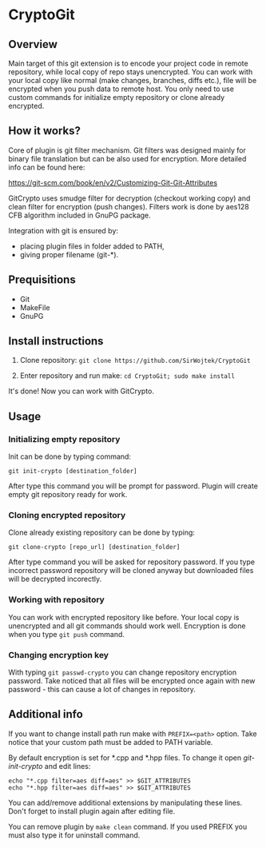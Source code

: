 # CryptoGit

## Overview
Main target of this git extension is to encode your project code in remote repository,
while local copy of repo stays unencrypted.
You can work with your local copy like normal (make changes, branches, diffs etc.),
file will be encrypted when you push data to remote host.
You only need to use custom commands for initialize empty repository or clone already encrypted.

## How it works?
Core of plugin is git filter mechanism. Git filters was designed mainly for binary file translation
but can be also used for encryption. More detailed info can be found here:

https://git-scm.com/book/en/v2/Customizing-Git-Git-Attributes

GitCrypto uses smudge filter for decryption (checkout working copy)
and clean filter for encryption (push changes).
Filters work is done by aes128 CFB algorithm included in GnuPG package.

Integration with git is ensured by:
- placing plugin files in folder added to PATH,
- giving proper filename (git-*).


## Prequisitions
- Git
- MakeFile
- GnuPG

## Install instructions
1. Clone repository:
`git clone https://github.com/SirWojtek/CryptoGit`

2. Enter repository and run make:
`cd CryptoGit; sudo make install`

It's done! Now you can work with GitCrypto.

## Usage
### Initializing empty repository
Init can be done by typing command:
```
git init-crypto [destination_folder]
```
After type this command you will be prompt for password.
Plugin will create empty git repository ready for work.

### Cloning encrypted repository
Clone already existing repository can be done by typing:
```
git clone-crypto [repo_url] [destination_folder]
```
After type command you will be asked for repository password.
If you type incorrect password repository will be cloned anyway
but downloaded files will be decrypted incorectly.

### Working with repository
You can work with encrypted repository like before.
Your local copy is unencrypted and all git commands should work well.
Encryption is done when you type `git push` command.

### Changing encryption key
With typing `git passwd-crypto` you can change repository encryption password.
Take noticed that all files will be encrypted once again with new password -
this can cause a lot of changes in repository.

## Additional info
If you want to change install path run make with `PREFIX=<path>` option.
Take notice that your custom path must be added to PATH variable.


By default encryption is set for *.cpp and *.hpp files. To change it open _git-init-crypto_ and edit lines:
```
echo "*.cpp filter=aes diff=aes" >> $GIT_ATTRIBUTES
echo "*.hpp filter=aes diff=aes" >> $GIT_ATTRIBUTES
```
You can add/remove additional extensions by manipulating these lines.
Don't forget to install plugin again after editing file.


You can remove plugin by `make clean` command.
If you used PREFIX you must also type it for uninstall command.